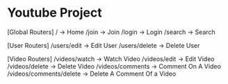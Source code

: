 # Youtube Project

[Global Routers]
/ -> Home
/join -> Join
/login -> Login 
/search -> Search

[User Routers]
/users/edit -> Edit User
/users/delete -> Delete User

[Video Routers]
/videos/watch -> Watch Video
/videos/edit -> Edit Video
/videos/delete -> Delete Video
/videos/comments -> Comment On A Video
/videos/comments/delete -> Delete A Comment Of a Video
